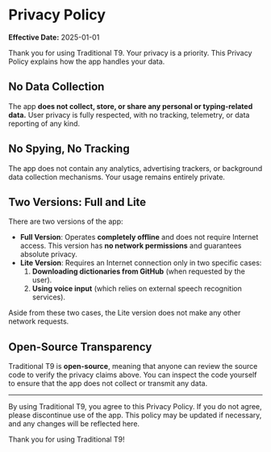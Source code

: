 # Privacy Policy

**Effective Date:** 2025-01-01

Thank you for using Traditional T9. Your privacy is a priority. This Privacy Policy explains how the app handles your data.

## **No Data Collection**
The app **does not collect, store, or share any personal or typing-related data.** User privacy is fully respected, with no tracking, telemetry, or data reporting of any kind.

## **No Spying, No Tracking**
The app does not contain any analytics, advertising trackers, or background data collection mechanisms. Your usage remains entirely private.

## **Two Versions: Full and Lite**
There are two versions of the app:

- **Full Version**: Operates **completely offline** and does not require Internet access. This version has **no network permissions** and guarantees absolute privacy.
- **Lite Version**: Requires an Internet connection only in two specific cases:
  1. **Downloading dictionaries from GitHub** (when requested by the user).
  2. **Using voice input** (which relies on external speech recognition services).

Aside from these two cases, the Lite version does not make any other network requests.

## **Open-Source Transparency**
Traditional T9 is **open-source**, meaning that anyone can review the source code to verify the privacy claims above. You can inspect the code yourself to ensure that the app does not collect or transmit any data.

---
By using Traditional T9, you agree to this Privacy Policy. If you do not agree, please discontinue use of the app. This policy may be updated if necessary, and any changes will be reflected here.

Thank you for using Traditional T9!